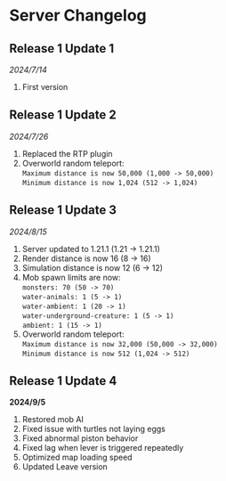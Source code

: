 # Server Changelog

## Release 1 Update 1
*2024/7/14*  
1. First version

## Release 1 Update 2
*2024/7/26*  
1. Replaced the RTP plugin  
2. Overworld random teleport:  
   `Maximum distance is now 50,000 (1,000 -> 50,000)`  
   `Minimum distance is now 1,024 (512 -> 1,024)`  

## Release 1 Update 3
*2024/8/15*  
1. Server updated to 1.21.1 (1.21 -> 1.21.1)   
2. Render distance is now 16 (8 -> 16)  
3. Simulation distance is now 12 (6 -> 12)  
4. Mob spawn limits are now:  
   `monsters: 70 (50 -> 70)`  
   `water-animals: 1 (5 -> 1)`  
   `water-ambient: 1 (20 -> 1)`  
   `water-underground-creature: 1 (5 -> 1)`  
   `ambient: 1 (15 -> 1)`  
5. Overworld random teleport:  
   `Maximum distance is now 32,000 (50,000 -> 32,000)`  
   `Minimum distance is now 512 (1,024 -> 512)`  

## Release 1 Update 4
**2024/9/5**  
1. Restored mob AI  
2. Fixed issue with turtles not laying eggs  
3. Fixed abnormal piston behavior  
4. Fixed lag when lever is triggered repeatedly  
5. Optimized map loading speed  
6. Updated Leave version  